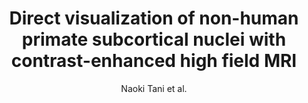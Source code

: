 ---
cat: ciel
subcat: neurophysics
bestof: false
author: Naoki Tani et al.
title: Direct visualization of non-human primate subcortical nuclei with contrast-enhanced high field MRI
journal: NEUROIMAGE
year: 2011
type: article
doi: 10.1016/j.neuroimage.2011.06.019
---